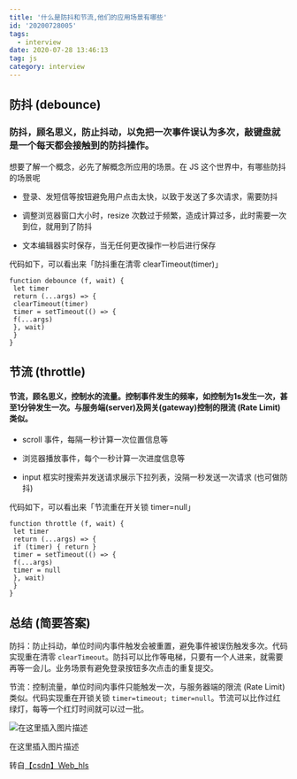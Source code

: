 ```yaml
---
title: '什么是防抖和节流,他们的应用场景有哪些'
id: '20200728005'
tags:
  - interview
date: 2020-07-28 13:46:13
tag: js
category: interview
---
```




## 防抖 (debounce)


### 防抖，顾名思义，防止抖动，以免把一次事件误认为多次，敲键盘就是一个每天都会接触到的防抖操作。

想要了解一个概念，必先了解概念所应用的场景。在 JS 这个世界中，有哪些防抖的场景呢

*   登录、发短信等按钮避免用户点击太快，以致于发送了多次请求，需要防抖
    
*   调整浏览器窗口大小时，resize 次数过于频繁，造成计算过多，此时需要一次到位，就用到了防抖
    
*   文本编辑器实时保存，当无任何更改操作一秒后进行保存
    

代码如下，可以看出来「防抖重在清零 clearTimeout(timer)」

```
function debounce (f, wait) {
 let timer
 return (...args) => {
 clearTimeout(timer)
 timer = setTimeout(() => {
 f(...args)
 }, wait)
 }
}
``` 

## 节流 (throttle)


#### 节流，顾名思义，控制水的流量。控制事件发生的频率，如控制为1s发生一次，甚至1分钟发生一次。与服务端(server)及网关(gateway)控制的限流 (Rate Limit) 类似。

*   scroll 事件，每隔一秒计算一次位置信息等
    
*   浏览器播放事件，每个一秒计算一次进度信息等
    
*   input 框实时搜索并发送请求展示下拉列表，没隔一秒发送一次请求 (也可做防抖)
    

代码如下，可以看出来「节流重在开关锁 timer=null」

```
function throttle (f, wait) {
 let timer
 return (...args) => {
 if (timer) { return }
 timer = setTimeout(() => {
 f(...args)
 timer = null
 }, wait)
 }
}
``` 

## 总结 (简要答案)


防抖：防止抖动，单位时间内事件触发会被重置，避免事件被误伤触发多次。代码实现重在清零 `clearTimeout`。防抖可以比作等电梯，只要有一个人进来，就需要再等一会儿。业务场景有避免登录按钮多次点击的重复提交。

节流：控制流量，单位时间内事件只能触发一次，与服务器端的限流 (Rate Limit) 类似。代码实现重在开锁关锁 `timer=timeout; timer=null`。节流可以比作过红绿灯，每等一个红灯时间就可以过一批。

![在这里插入图片描述](https://img-blog.csdnimg.cn/20200708230700776.png?x-oss-process=image/watermark,type_ZmFuZ3poZW5naGVpdGk,shadow_10,text_aHR0cHM6Ly9ibG9nLmNzZG4ubmV0L3dlaXhpbl80MjU1NDE5MQ==,size_16,color_FFFFFF,t_70)

在这里插入图片描述



转自[【csdn】Web\_hls](https://blog.csdn.net/weixin_42554191/article/details/107217271)